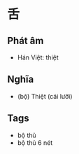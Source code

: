 # 舌

## Phát âm
* Hán Việt: thiệt

## Nghĩa
* (bộ) Thiệt (cái lưỡi)

## Tags
* bộ thủ
* bộ thủ 6 nét

<script>window.HANZI_FIELD='舌';</script>